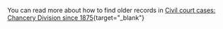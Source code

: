 You can read more about how to find older records in [Civil court cases: Chancery Division since 1875](https://www.nationalarchives.gov.uk/help-with-your-research/research-guides/civil-court-cases-chancery-division-since-1875/){target="\_blank"}
